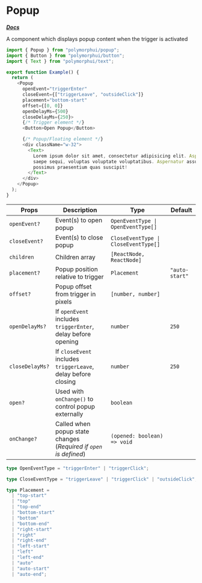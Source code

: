 # Popup

[**_Docs_**](../README.md)

A component which displays popup content when the trigger is activated

```typescript jsx
import { Popup } from "polymorphui/popup";
import { Button } from "polymorphui/button";
import { Text } from "polymorphui/text";

export function Example() {
  return (
    <Popup
      openEvent="triggerEnter"
      closeEvent={["triggerLeave", "outsideClick"]}
      placement="bottom-start"
      offset={[0, 0]}
      openDelayMs={500}
      closeDelayMs={250}>
      {/* Trigger element */}
      <Button>Open Popup</Button>

      {/* Popup/Floating element */}
      <div className="w-32">
        <Text>
          Lorem ipsum dolor sit amet, consectetur adipisicing elit. Aspernatur ducimus incidunt minus nam quod rerum
          saepe sequi, voluptas voluptate voluptatibus. Aspernatur assumenda consectetur debitis dolorem inventore
          possimus praesentium quas suscipit!
        </Text>
      </div>
    </Popup>
  );
}
```

| Props           | Description                                                       | Type                                 | Default        |
|-----------------|-------------------------------------------------------------------|--------------------------------------|----------------|
| `openEvent?`    | Event(s) to open popup                                            | `OpenEventType \| OpenEventType[]`   |                |
| `closeEvent?`   | Event(s) to close popup                                           | `CloseEventType \| CloseEventType[]` |                |
| `children`      | Children array                                                    | `[ReactNode, ReactNode]`             |                |
| `placement?`    | Popup position relative to trigger                                | `Placement`                          | `"auto-start"` |
| `offset?`       | Popup offset from trigger in pixels                               | `[number, number]`                   |                |
| `openDelayMs?`  | If `openEvent` includes `triggerEnter`, delay before opening      | `number`                             | `250`          |
| `closeDelayMs?` | If `closeEvent` includes `triggerLeave`, delay before closing     | `number`                             | `250`          |
| `open?`         | Used with `onChange()` to control popup externally                | `boolean`                            |                |
| `onChange?`     | Called when popup state changes (_Required if `open` is defined_) | `(opened: boolean) => void`          |                |

```typescript
type OpenEventType = "triggerEnter" | "triggerClick";

type CloseEventType = "triggerLeave" | "triggerClick" | "outsideClick";

type Placement =
  | "top-start"
  | "top"
  | "top-end"
  | "bottom-start"
  | "bottom"
  | "bottom-end"
  | "right-start"
  | "right"
  | "right-end"
  | "left-start"
  | "left"
  | "left-end"
  | "auto"
  | "auto-start"
  | "auto-end";
```
